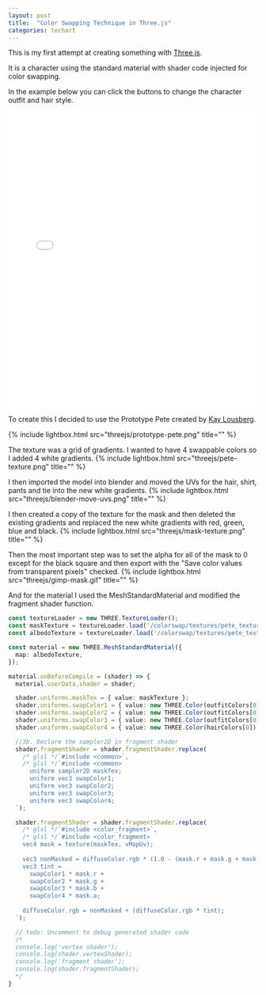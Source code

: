 ```yaml
---
layout: post
title:  "Color Swapping Technique in Three.js"
categories: techart
---
```


This is my first attempt at creating something with [Three.js](https://threejs.org/).

It is a character using the standard material with shader code injected for color swapping.

In the example below you can click the buttons to change the character outfit and hair style.

<iframe 
  src="{{ '/colorswap/index.html' | relative_url }}" 
  width="100%" 
  height="600" 
  style="border: none;">
</iframe>

To create this I decided to use the Prototype Pete created by [Kay Lousberg](https://kaylousberg.itch.io/).

{% include lightbox.html src="threejs/prototype-pete.png" title="" %}

The texture was a grid of gradients. I wanted to have 4 swappable colors so I added 4 white gradients.
{% include lightbox.html src="threejs/pete-texture.png" title="" %}

I then imported the model into blender and moved the UVs for the hair, shirt, pants and tie into the new white gradients.
{% include lightbox.html src="threejs/blender-move-uvs.png" title="" %}

I then created a copy of the texture for the mask and then deleted the existing gradients and replaced the new white gradients with red, green, blue and black.
{% include lightbox.html src="threejs/mask-texture.png" title="" %}

Then the most important step was to set the alpha for all of the mask to 0 except for the black square and then export with the "Save color values from transparent pixels" checked.
{% include lightbox.html src="threejs/gimp-mask.gif" title="" %}

And for the material I used the MeshStandardMaterial and modified the fragment shader function.

```typescript
const textureLoader = new THREE.TextureLoader();
const maskTexture = textureLoader.load('/colorswap/textures/pete_texture_mask.png');
const albedoTexture = textureLoader.load('/colorswap/textures/pete_texture.png');

const material = new THREE.MeshStandardMaterial({
  map: albedoTexture,
});

material.onBeforeCompile = (shader) => {
  material.userData.shader = shader;

  shader.uniforms.maskTex = { value: maskTexture };
  shader.uniforms.swapColor1 = { value: new THREE.Color(outfitColors[0][0]) };
  shader.uniforms.swapColor2 = { value: new THREE.Color(outfitColors[0][1]) };
  shader.uniforms.swapColor3 = { value: new THREE.Color(outfitColors[0][2]) };
  shader.uniforms.swapColor4 = { value: new THREE.Color(hairColors[0]) };

  //3b. Declare the sampler2D in fragment shader
  shader.fragmentShader = shader.fragmentShader.replace(
    /* glsl */`#include <common>`,
    /* glsl */`#include <common>
      uniform sampler2D maskTex;
      uniform vec3 swapColor1;
      uniform vec3 swapColor2;
      uniform vec3 swapColor3;
      uniform vec3 swapColor4;
  `);

  shader.fragmentShader = shader.fragmentShader.replace(
    /* glsl */`#include <color_fragment>`,
    /* glsl */`#include <color_fragment>
    vec4 mask = texture(maskTex, vMapUv);
    
    vec3 nonMasked = diffuseColor.rgb * (1.0 - (mask.r + mask.g + mask.b + mask.a));
    vec3 tint =
      swapColor1 * mask.r +
      swapColor2 * mask.g + 
      swapColor3 * mask.b +
      swapColor4 * mask.a;
    
    diffuseColor.rgb = nonMasked + (diffuseColor.rgb * tint);
  `);

  // todo: Uncomment to debug generated shader code
  /*
  console.log('vertex shader');
  console.log(shader.vertexShader);
  console.log('fragment shader');
  console.log(shader.fragmentShader);
  */
}

```